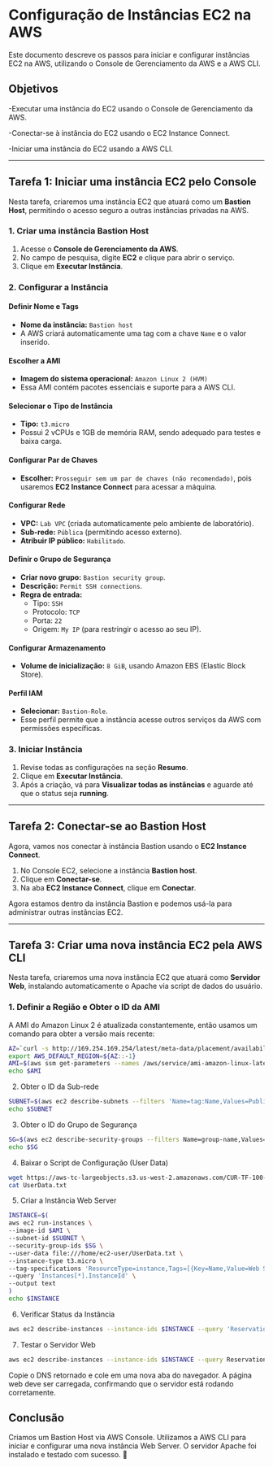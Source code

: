 # Configuração de Instâncias EC2 na AWS  

Este documento descreve os passos para iniciar e configurar instâncias EC2 na AWS, utilizando o Console de Gerenciamento da AWS e a AWS CLI.

## Objetivos 
-Executar uma instância do EC2 usando o Console de Gerenciamento da AWS.

-Conectar-se à instância do EC2 usando o EC2 Instance Connect.

-Iniciar uma instância do EC2 usando a AWS CLI.

---

## **Tarefa 1: Iniciar uma instância EC2 pelo Console**  

Nesta tarefa, criaremos uma instância EC2 que atuará como um **Bastion Host**, permitindo o acesso seguro a outras instâncias privadas na AWS.

### **1. Criar uma instância Bastion Host**  
1. Acesse o **Console de Gerenciamento da AWS**.  
2. No campo de pesquisa, digite **EC2** e clique para abrir o serviço.  
3. Clique em **Executar Instância**.  

### **2. Configurar a Instância**  

#### **Definir Nome e Tags**  
- **Nome da instância:** `Bastion host`  
- A AWS criará automaticamente uma tag com a chave `Name` e o valor inserido.  

#### **Escolher a AMI**  
- **Imagem do sistema operacional:** `Amazon Linux 2 (HVM)`  
- Essa AMI contém pacotes essenciais e suporte para a AWS CLI.  

#### **Selecionar o Tipo de Instância**  
- **Tipo:** `t3.micro`  
- Possui 2 vCPUs e 1GB de memória RAM, sendo adequado para testes e baixa carga.  

#### **Configurar Par de Chaves**  
- **Escolher:** `Prosseguir sem um par de chaves (não recomendado)`, pois usaremos **EC2 Instance Connect** para acessar a máquina.  

#### **Configurar Rede**  
- **VPC:** `Lab VPC` (criada automaticamente pelo ambiente de laboratório).  
- **Sub-rede:** `Pública` (permitindo acesso externo).  
- **Atribuir IP público:** `Habilitado`.  

#### **Definir o Grupo de Segurança**  
- **Criar novo grupo:** `Bastion security group`.  
- **Descrição:** `Permit SSH connections`.  
- **Regra de entrada:**  
  - Tipo: `SSH`  
  - Protocolo: `TCP`  
  - Porta: `22`  
  - Origem: `My IP` (para restringir o acesso ao seu IP).  

#### **Configurar Armazenamento**  
- **Volume de inicialização:** `8 GiB`, usando Amazon EBS (Elastic Block Store).  

#### **Perfil IAM**  
- **Selecionar:** `Bastion-Role`.  
- Esse perfil permite que a instância acesse outros serviços da AWS com permissões específicas.  

### **3. Iniciar Instância**  
1. Revise todas as configurações na seção **Resumo**.  
2. Clique em **Executar Instância**.  
3. Após a criação, vá para **Visualizar todas as instâncias** e aguarde até que o status seja **running**.  

---

## **Tarefa 2: Conectar-se ao Bastion Host**  

Agora, vamos nos conectar à instância Bastion usando o **EC2 Instance Connect**.

1. No Console EC2, selecione a instância **Bastion host**.  
2. Clique em **Conectar-se**.  
3. Na aba **EC2 Instance Connect**, clique em **Conectar**.  

Agora estamos dentro da instância Bastion e podemos usá-la para administrar outras instâncias EC2.

---

## **Tarefa 3: Criar uma nova instância EC2 pela AWS CLI**  

Nesta tarefa, criaremos uma nova instância EC2 que atuará como **Servidor Web**, instalando automaticamente o Apache via script de dados do usuário.

### **1. Definir a Região e Obter o ID da AMI**  
A AMI do Amazon Linux 2 é atualizada constantemente, então usamos um comando para obter a versão mais recente:  

```bash
AZ=`curl -s http://169.254.169.254/latest/meta-data/placement/availability-zone`
export AWS_DEFAULT_REGION=${AZ::-1}
AMI=$(aws ssm get-parameters --names /aws/service/ami-amazon-linux-latest/amzn2-ami-hvm-x86_64-gp2 --query 'Parameters[0].[Value]' --output text)
echo $AMI
```

2. Obter o ID da Sub-rede
```bash
SUBNET=$(aws ec2 describe-subnets --filters 'Name=tag:Name,Values=Public Subnet' --query Subnets[].SubnetId --output text)
echo $SUBNET
```
3. Obter o ID do Grupo de Segurança
```bash
SG=$(aws ec2 describe-security-groups --filters Name=group-name,Values=WebSecurityGroup --query SecurityGroups[].GroupId --output text)
echo $SG
```
4. Baixar o Script de Configuração (User Data)
```bash
wget https://aws-tc-largeobjects.s3.us-west-2.amazonaws.com/CUR-TF-100-RSJAWS-1-23732/171-lab-JAWS-create-ec2/s3/UserData.txt
cat UserData.txt
```
5. Criar a Instância Web Server
```bash
INSTANCE=$(
aws ec2 run-instances \
--image-id $AMI \
--subnet-id $SUBNET \
--security-group-ids $SG \
--user-data file:///home/ec2-user/UserData.txt \
--instance-type t3.micro \
--tag-specifications 'ResourceType=instance,Tags=[{Key=Name,Value=Web Server}]' \
--query 'Instances[*].InstanceId' \
--output text
)
echo $INSTANCE
```
6. Verificar Status da Instância
```bash
aws ec2 describe-instances --instance-ids $INSTANCE --query 'Reservations[].Instances[].State.Name' --output text
```
7. Testar o Servidor Web
```bash
aws ec2 describe-instances --instance-ids $INSTANCE --query Reservations[].Instances[].PublicDnsName --output text
```
Copie o DNS retornado e cole em uma nova aba do navegador. A página web deve ser carregada, confirmando que o servidor está rodando corretamente.

## Conclusão
Criamos um Bastion Host via AWS Console.
Utilizamos a AWS CLI para iniciar e configurar uma nova instância Web Server.
O servidor Apache foi instalado e testado com sucesso. 🚀
